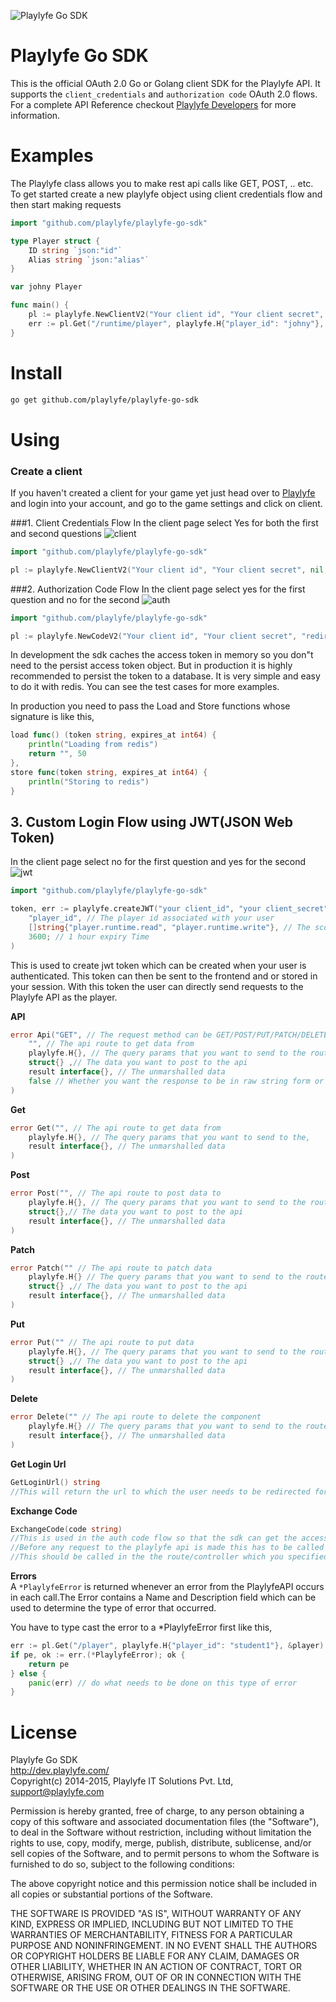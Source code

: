 ![Playlyfe Go SDK](https://dev.playlyfe.com/images/assets/pl-go-sdk.png "Playlyfe Go SDK")

Playlyfe Go SDK
=================

This is the official OAuth 2.0 Go or Golang client SDK for the Playlyfe API.
It supports the `client_credentials` and `authorization code` OAuth 2.0 flows.
For a complete API Reference checkout [Playlyfe Developers](https://dev.playlyfe.com/docs/api.html) for more information.

# Examples
The Playlyfe class allows you to make rest api calls like GET, POST, .. etc.  
To get started create a new playlyfe object using client credentials flow and then start making requests
```go
import "github.com/playlyfe/playlyfe-go-sdk"

type Player struct {
    ID string `json:"id"`
    Alias string `json:"alias"`
}

var johny Player

func main() { 
    pl := playlyfe.NewClientV2("Your client id", "Your client secret", nil, nil)
    err := pl.Get("/runtime/player", playlyfe.H{"player_id": "johny"}, johny)  // To get player profile
}
```

# Install
```sh
go get github.com/playlyfe/playlyfe-go-sdk
```
# Using
### Create a client
  If you haven't created a client for your game yet just head over to [Playlyfe](http://playlyfe.com) and login into your account, and go to the game settings and click on client.

###1. Client Credentials Flow
In the client page select Yes for both the first and second questions
![client](https://cloud.githubusercontent.com/assets/1687946/7930229/2c2f14fe-0924-11e5-8c3b-5ba0c10f066f.png)
```go
import "github.com/playlyfe/playlyfe-go-sdk"

pl := playlyfe.NewClientV2("Your client id", "Your client secret", nil, nil)
```
###2. Authorization Code Flow
In the client page select yes for the first question and no for the second
![auth](https://cloud.githubusercontent.com/assets/1687946/7930231/2c31c1fe-0924-11e5-8cb5-73ca0a002bcb.png)
```go
import "github.com/playlyfe/playlyfe-go-sdk"

pl := playlyfe.NewCodeV2("Your client id", "Your client secret", "redirect_uri", nil, nil)
```
In development the sdk caches the access token in memory so you don"t need to  the persist access token object. But in production it is highly recommended to persist the token to a database. It is very simple and easy to do it with redis. You can see the test cases for more examples.

In production you need to pass the Load and Store functions whose signature is like this,
```go
load func() (token string, expires_at int64) {
    println("Loading from redis")
    return "", 50
},
store func(token string, expires_at int64) {
    println("Storing to redis")
}
```
## 3. Custom Login Flow using JWT(JSON Web Token)
In the client page select no for the first question and yes for the second
![jwt](https://cloud.githubusercontent.com/assets/1687946/7930230/2c2f2caa-0924-11e5-8dcf-aed914a9dd58.png)
```go
import "github.com/playlyfe/playlyfe-go-sdk"

token, err := playlyfe.createJWT("your client_id", "your client_secret", 
    "player_id", // The player id associated with your user
    []string{"player.runtime.read", "player.runtime.write"}, // The scopes the player has access to
    3600; // 1 hour expiry Time
)
```
This is used to create jwt token which can be created when your user is authenticated. This token can then be sent to the frontend and or stored in your session. With this token the user can directly send requests to the Playlyfe API as the player.


**API**
```go
error Api("GET", // The request method can be GET/POST/PUT/PATCH/DELETE
    "", // The api route to get data from
    playlyfe.H{}, // The query params that you want to send to the route
    struct{} ,// The data you want to post to the api
    result interface{}, // The unmarshalled data
    false // Whether you want the response to be in raw string form or json
)
```
**Get**
```go
error Get("", // The api route to get data from
    playlyfe.H{}, // The query params that you want to send to the,
    result interface{}, // The unmarshalled data
)
```
**Post**
```go
error Post("", // The api route to post data to
    playlyfe.H{}, // The query params that you want to send to the route
    struct{},// The data you want to post to the api
    result interface{}, // The unmarshalled data
)
```
**Patch**
```go
error Patch("" // The api route to patch data
    playlyfe.H{} // The query params that you want to send to the route
    struct{} ,// The data you want to post to the api
    result interface{}, // The unmarshalled data
)
```
**Put**
```go
error Put("" // The api route to put data
    playlyfe.H{}, // The query params that you want to send to the route
    struct{} ,// The data you want to post to the api
    result interface{}, // The unmarshalled data
)
```
**Delete**
```go
error Delete("" // The api route to delete the component
    playlyfe.H{} // The query params that you want to send to the route,
    result interface{}, // The unmarshalled data
)
```
**Get Login Url**
```go
GetLoginUrl() string
//This will return the url to which the user needs to be redirected for the user to login.
```

**Exchange Code**
```go
ExchangeCode(code string)
//This is used in the auth code flow so that the sdk can get the access token.
//Before any request to the playlyfe api is made this has to be called atleast once.
//This should be called in the the route/controller which you specified in your redirect_uri
```

**Errors**  
A ```*PlaylyfeError``` is returned whenever an error from the PlaylyfeAPI occurs in each call.The Error contains a Name and Description field which can be used to determine the type of error that occurred.

You have to type cast the error to a *PlaylyfeError first like this,
```go
err := pl.Get("/player", playlyfe.H{"player_id": "student1"}, &player)
if pe, ok := err.(*PlaylyfeError); ok {
    return pe
} else {
    panic(err) // do what needs to be done on this type of error
}
```

License
=======
Playlyfe Go SDK  
http://dev.playlyfe.com/  
Copyright(c) 2014-2015, Playlyfe IT Solutions Pvt. Ltd, support@playlyfe.com

Permission is hereby granted, free of charge, to any person obtaining a copy
of this software and associated documentation files (the "Software"), to deal
in the Software without restriction, including without limitation the rights
to use, copy, modify, merge, publish, distribute, sublicense, and/or sell
copies of the Software, and to permit persons to whom the Software is
furnished to do so, subject to the following conditions:

The above copyright notice and this permission notice shall be included in
all copies or substantial portions of the Software.

THE SOFTWARE IS PROVIDED "AS IS", WITHOUT WARRANTY OF ANY KIND, EXPRESS OR
IMPLIED, INCLUDING BUT NOT LIMITED TO THE WARRANTIES OF MERCHANTABILITY,
FITNESS FOR A PARTICULAR PURPOSE AND NONINFRINGEMENT. IN NO EVENT SHALL THE
AUTHORS OR COPYRIGHT HOLDERS BE LIABLE FOR ANY CLAIM, DAMAGES OR OTHER
LIABILITY, WHETHER IN AN ACTION OF CONTRACT, TORT OR OTHERWISE, ARISING FROM,
OUT OF OR IN CONNECTION WITH THE SOFTWARE OR THE USE OR OTHER DEALINGS IN
THE SOFTWARE.
